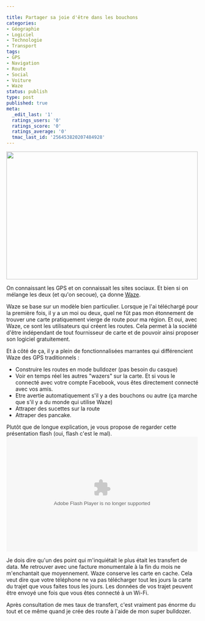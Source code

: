 ```yaml
---

title: Partager sa joie d'être dans les bouchons
categories:
- Géographie
- Logiciel
- Technologie
- Transport
tags:
- GPS
- Navigation
- Route
- Social
- Voiture
- Waze
status: publish
type: post
published: true
meta:
  _edit_last: '1'
  ratings_users: '0'
  ratings_score: '0'
  ratings_average: '0'
  tmac_last_id: '256453820207484928'
---
```

<img class="alignnone size-medium wp-image-2609" title="Waze" src="https://dlgjp9x71cipk.cloudfront.net/2010/12/waze-500x333.png" alt="" width="500" height="333" />

On connaissant les GPS et on connaissait les sites sociaux. Et bien si on mélange les deux (et qu'on secoue), ça donne <a title="Site de Waze" href="https://www.waze.com">Waze</a>.

<!--more-->

Waze se base sur un modèle bien particulier. Lorsque je l'ai téléchargé pour la première fois, il y a un moi ou deux, quel ne fût pas mon étonnement de trouver une carte pratiquement vierge de route pour ma région.
Et oui, avec Waze, ce sont les utilisateurs qui créent les routes. Cela permet à la société d'être indépendant de tout fournisseur de carte et de pouvoir ainsi proposer son logiciel gratuitement.

Et à côté de ça, il y a plein de fonctionnalisées marrantes qui différencient Waze des GPS traditionnels :
<ul>
	<li>Construire les routes en      mode bulldozer (pas besoin du casque)</li>
	<li>Voir en temps réel les      autres "wazers" sur la carte. Et si vous le connecté avec votre      compte Facebook, vous êtes directement connecté avec vos amis.</li>
	<li>Etre avertie      automatiquement s'il y a des bouchons ou autre (ça marche que s'il y a du      monde qui utilise Waze)</li>
	<li>Attraper des sucettes sur      la route</li>
	<li>Attraper des pancake.</li>
</ul>
Plutôt que de longue explication, je vous propose de regarder cette présentation flash (oui, flash c'est le mal).

<object classid="clsid:D27CDB6E-AE6D-11cf-96B8-444553540000" codebase="https://download.macromedia.com/pub/shockwave/cabs/flash/swflash.cab#version=6,0,40,0" WIDTH="500" HEIGHT="299" id="waze_guided_tour">
	<param NAME="movie" VALUE="international_tour.swf">
	</param><param NAME="quality" VALUE="high">
	</param><param NAME="bgcolor" VALUE="#FFFFFF">
	<embed src="https://www.waze.com/guided_tour/international_tour.swf" quality="high" bgcolor="#FFFFFF" WIDTH="500" HEIGHT="299" NAME="waze_guided_tour" ALIGN="" TYPE="application/x-shockwave-flash" PLUGINSPAGE="https://www.macromedia.com/go/getflashplayer">
	</embed>
</param></object>
				 
Je dois dire qu'un des point qui m'inquiétait le plus était les transfert de data. Me retrouver avec une facture monumentale à la fin du mois ne m'enchantait que moyennement.
Waze conserve les carte en cache. Cela veut dire que votre téléphone ne va pas télécharger tout les jours la carte du trajet que vous faites tous les jours. Les données de vos trajet peuvent être envoyé une fois que vous êtes connecté à un Wi-Fi.

Après consultation de mes taux de transfert, c'est vraiment pas énorme du tout et ce même quand je crée des route à l'aide de mon super bulldozer.
